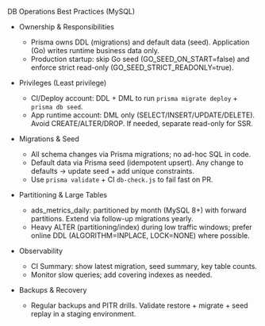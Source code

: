 DB Operations Best Practices (MySQL)

- Ownership & Responsibilities
  - Prisma owns DDL (migrations) and default data (seed). Application (Go) writes runtime business data only.
  - Production startup: skip Go seed (GO_SEED_ON_START=false) and enforce strict read-only (GO_SEED_STRICT_READONLY=true).

- Privileges (Least privilege)
  - CI/Deploy account: DDL + DML to run `prisma migrate deploy` + `prisma db seed`.
  - App runtime account: DML only (SELECT/INSERT/UPDATE/DELETE). Avoid CREATE/ALTER/DROP. If needed, separate read-only for SSR.

- Migrations & Seed
  - All schema changes via Prisma migrations; no ad-hoc SQL in code.
  - Default data via Prisma seed (idempotent upsert). Any change to defaults → update seed + add unique constraints.
  - Use `prisma validate` + CI `db-check.js` to fail fast on PR.

- Partitioning & Large Tables
  - ads_metrics_daily: partitioned by month (MySQL 8+) with forward partitions. Extend via follow-up migrations yearly.
  - Heavy ALTER (partitioning/index) during low traffic windows; prefer online DDL (ALGORITHM=INPLACE, LOCK=NONE) where possible.

- Observability
  - CI Summary: show latest migration, seed summary, key table counts.
  - Monitor slow queries; add covering indexes as needed.

- Backups & Recovery
  - Regular backups and PITR drills. Validate restore + migrate + seed replay in a staging environment.

